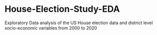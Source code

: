 # House-Election-Study-EDA
Exploratory Data analysis of the US House election data and district level socio-economic variables from 2000 to 2020
